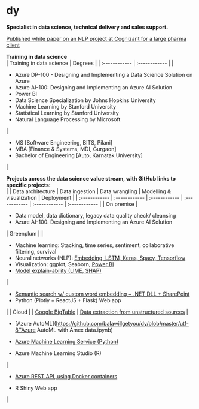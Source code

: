 # dy
**Specialist in data science, technical delivery and sales support.**

[Published white paper on an NLP project at Cognizant for a large pharma client](https://www.cognizant.com/whitepapers/optimizing-it-operations-with-natural-language-processing-codex4914.pdf)

**Training in data science**  
| Training in data science | Degrees |
| :------------ | :------------ |
| <ul><li>Azure DP-100 - Designing and Implementing a Data Science Solution on Azure</li><li>Azure AI-100: Designing and Implementing an Azure AI Solution</li><li>Power BI</li><li>Data Science Specialization by Johns Hopkins University</li><li>Machine Learning by Stanford University</li><li>Statistical Learning by Stanford University</li><li>Natural Language Processing by Microsoft</li></ul> | <ul><li>MS [Software Engineering, BITS, Pilani]</li><li>MBA [Finance & Systems, MDI, Gurgaon]</li><li>Bachelor of Engineering [Auto, Karnatak University]</li></ul> |


**Projects across the data science value stream, with GitHub links to specific projects:**  
|	 | Data architecture | Data ingestion |	Data wrangling	| Modelling & visualization |	Deployment |
| :------------ | :------------ | :------------ | :------------ | :------------ | :------------ |
| On premise | <ul><li> Data model, data dictionary, legacy data quality check/ cleansing </li><li> Azure AI-100: Designing and Implementing an Azure AI Solution</li></ul> | Greenplum | | <ul><li>Machine learning: Stacking, time series, sentiment, collaborative filtering, survival</li><li>Neural networks (NLP): [Embedding, LSTM, Keras, Spacy, Tensorflow](https://github.com/balawillgetyou/dy/blob/master/LSTMGloVeTextClassifier20190927.ipynb)</li><li>Visualization: ggplot, Seaborn, [Power BI](https://github.com/balawillgetyou/dy/blob/master/PowerBIBalaDemo.pdf)</li><li>[Model explain-ability (LIME, SHAP)](https://github.com/balawillgetyou/dy/blob/master/ExplainPredictionsLIMESHAPAmexAV.pdf)</li></ul> | <ul><li>[Semantic search w/ custom word embedding + .NET DLL + SharePoint](https://github.com/balawillgetyou/dy/blob/master/SemanticSearch20191126.pdf) </li><li>Python (Plotly + ReactJS +  Flask) Web app</li></ul> |
| Cloud |  | [Google BigTable](https://github.com/balawillgetyou/dy/blob/master/GoogleBigTableSQL.ipynb) | [Data extraction from unstructured sources](https://github.com/balawillgetyou/dy/blob/master/dataPipeline20191201.ipynb) | <ul><li>[Azure AutoML](https://github.com/balawillgetyou/dy/blob/master/utf-8''Azure AutoML with Amex data.ipynb)</li></ul><ul><li>[Azure Machine Learning Service (Python)](https://github.com/balawillgetyou/dy/blob/master/AmexMarketing20191029.ipynb)</li></ul><ul><li>Azure Machine Learning Studio (R)</li></ul> | <ul><li>[Azure REST API, using Docker containers](https://github.com/balawillgetyou/dy/blob/master/AmexMarketing20191029.ipynb)</li></ul><ul><li>R Shiny Web app</li></ul> |


